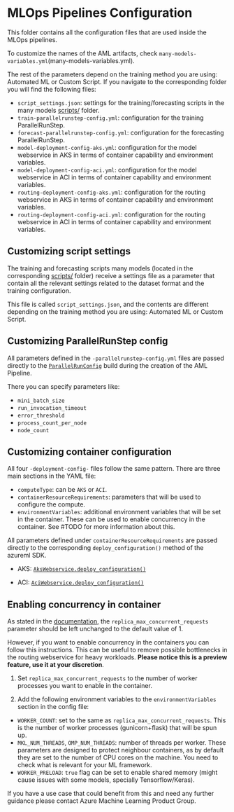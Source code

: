 # MLOps Pipelines Configuration

This folder contains all the configuration files that are used inside the MLOps pipelines.

To customize the names of the AML artifacts, check `many-models-variables.yml`(many-models-variables.yml).

The rest of the parameters depend on the training method you are using: Automated ML or Custom Script. If you navigate to the corresponding folder you will find the following files:

- `script_settings.json`: settings for the training/forecasting scripts in the many models [scripts/](../scripts/) folder.
- `train-parallelrunstep-config.yml`: configuration for the training ParallelRunStep.
- `forecast-parallelrunstep-config.yml`: configuration for the forecasting ParallelRunStep.
- `model-deployment-config-aks.yml`: configuration for the model webservice in AKS in terms of container capability and environment variables.
- `model-deployment-config-aci.yml`: configuration for the model webservice in ACI in terms of container capability and environment variables.
- `routing-deployment-config-aks.yml`: configuration for the routing webservice in AKS in terms of container capability and environment variables.
- `routing-deployment-config-aci.yml`: configuration for the routing webservice in ACI in terms of container capability and environment variables.

## Customizing script settings

The training and forecasting scripts many models (located in the corresponding [scripts/](../scripts/) folder) receive a settings file as a parameter that contain all the relevant settings related to the dataset format and the training configuration.

This file is called `script_settings.json`, and the contents are different depending on the training method you are using: Automated ML or Custom Script.

## Customizing ParallelRunStep config

All parameters defined in the `-parallelrunstep-config.yml` files are passed directly to the [`ParallelRunConfig`](https://docs.microsoft.com/python/api/azureml-pipeline-steps/azureml.pipeline.steps.parallelrunconfig) build during the creation of the AML Pipeline.

There you can specify parameters like:

- `mini_batch_size`
- `run_invocation_timeout`
- `error_threshold`
- `process_count_per_node`
- `node_count`

## Customizing container configuration

All four `-deployment-config-` files follow the same pattern. There are three main sections in the YAML file:

- `computeType`: can be `AKS` or `ACI`.
- `containerResourceRequirements`: parameters that will be used to configure the compute.
- `environmentVariables`: additional environment variables that will be set in the container. These can be used to enable concurrency in the container. See #TODO for more information about this.

All parameters defined under `containerResourceRequirements` are passed directly to the corresponding `deploy_configuration()` method of the azureml SDK.

- AKS: [`AksWebservice.deploy_configuration()`](https://docs.microsoft.com/en-us/python/api/azureml-core/azureml.core.webservice.akswebservice?view=azure-ml-py#deploy-configuration-autoscale-enabled-none--autoscale-min-replicas-none--autoscale-max-replicas-none--autoscale-refresh-seconds-none--autoscale-target-utilization-none--collect-model-data-none--auth-enabled-none--cpu-cores-none--memory-gb-none--enable-app-insights-none--scoring-timeout-ms-none--replica-max-concurrent-requests-none--max-request-wait-time-none--num-replicas-none--primary-key-none--secondary-key-none--tags-none--properties-none--description-none--gpu-cores-none--period-seconds-none--initial-delay-seconds-none--timeout-seconds-none--success-threshold-none--failure-threshold-none--namespace-none--token-auth-enabled-none--compute-target-name-none--cpu-cores-limit-none--memory-gb-limit-none-)

- ACI: [`AciWebservice.deploy_configuration()`](https://docs.microsoft.com/en-us/python/api/azureml-core/azureml.core.webservice.aciwebservice?view=azure-ml-py#deploy-configuration-cpu-cores-none--memory-gb-none--tags-none--properties-none--description-none--location-none--auth-enabled-none--ssl-enabled-none--enable-app-insights-none--ssl-cert-pem-file-none--ssl-key-pem-file-none--ssl-cname-none--dns-name-label-none--primary-key-none--secondary-key-none--collect-model-data-none--cmk-vault-base-url-none--cmk-key-name-none--cmk-key-version-none--vnet-name-none--subnet-name-none-)

## Enabling concurrency in container

As stated in the [documentation](https://docs.microsoft.com/en-us/python/api/azureml-core/azureml.core.webservice.akswebservice?view=azure-ml-py#deploy-configuration-autoscale-enabled-none--autoscale-min-replicas-none--autoscale-max-replicas-none--autoscale-refresh-seconds-none--autoscale-target-utilization-none--collect-model-data-none--auth-enabled-none--cpu-cores-none--memory-gb-none--enable-app-insights-none--scoring-timeout-ms-none--replica-max-concurrent-requests-none--max-request-wait-time-none--num-replicas-none--primary-key-none--secondary-key-none--tags-none--properties-none--description-none--gpu-cores-none--period-seconds-none--initial-delay-seconds-none--timeout-seconds-none--success-threshold-none--failure-threshold-none--namespace-none--token-auth-enabled-none--compute-target-name-none--cpu-cores-limit-none--memory-gb-limit-none-), the `replica_max_concurrent_requests` parameter should be left unchanged to the default value of 1.

However, if you want to enable concurrency in the containers you can follow this instructions. This can be useful to remove possible bottlenecks in the routing webservice for heavy workloads. **Please notice this is a preview feature, use it at your discretion**.

1. Set `replica_max_concurrent_requests` to the number of worker processes you want to enable in the container.

2. Add the following environment variables to the `environmentVariables` section in the config file:

- `WORKER_COUNT`: set to the same as `replica_max_concurrent_requests`. This is the number of worker processes (gunicorn+flask) that will be spun up.
- `MKL_NUM_THREADS`, `OMP_NUM_THREADS`: number of threads per worker. These parameters are designed to protect neighbour containers, as by default they are set to the number of CPU cores on the machine. You need to check what is relevant for your ML framework.
- `WORKER_PRELOAD`: `true` flag can be set to enable shared memory (might cause issues with some models, specially Tensorflow/Keras).

If you have a use case that could benefit from this and need any further guidance please contact Azure Machine Learning Product Group.
